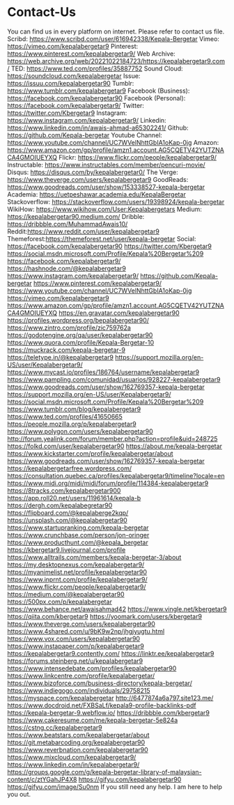 # Contact-Us
You can find us in every platform on internet. Please refer to contact us file.
Scribd: https://www.scribd.com/user/616942338/Kepala-Bergetar
Vimeo: https://vimeo.com/kepalabergetar9
Pinterest: https://www.pinterest.com/kepalabergetar9/
Web Archive: https://web.archive.org/web/20221022184723/https://kepalabergetar9.com/
TED: https://www.ted.com/profiles/35887752
Sound Cloud: https://soundcloud.com/kepalabergetar
Issue: https://issuu.com/kepalabergetar90
Tumblr: https://www.tumblr.com/kepalabergetar9
Facebook (Business): https://facebook.com/kepalabergetar90
Facebook (Personal): https://facebook.com/kepalabergetar9/
Twitter: https://twitter.com/Kbergetar9
Instagram: https://www.instagram.com/kepalabergetar9/
Linkedin: https://www.linkedin.com/in/awais-ahmad-a65302241/
Github: https://github.com/Kepala-bergetar
Youtube Channel: https://www.youtube.com/channel/UC7WVelNhttGbIA1oKap-0jg
Amazon: https://www.amazon.com/gp/profile/amzn1.account.AG5CQETV42YUTZNACA4GMOIUEYXQ
Flickr: https://www.flickr.com/people/kepalabergetar9/
Instructable: https://www.instructables.com/member/pencuri-movie/
Disqus: https://disqus.com/by/kepalabergetar0/
The Verge: https://www.theverge.com/users/kepalabergetar9
GoodReads: https://www.goodreads.com/user/show/153338527-kepala-bergetar
Academia: https://uetpeshawar.academia.edu/KepalaBergetar
Stackoverflow: https://stackoverflow.com/users/19398924/kepala-bergetar
WikiHow: https://www.wikihow.com/User:Kepalabergetars
Medium: https://kepalabergetar90.medium.com/
Dribble: https://dribbble.com/MuhammadAwais10/
Reddit:https://www.reddit.com/user/kepalabergetar9
Themeforest:https://themeforest.net/user/kepala-bergetar
Social: 
https://facebook.com/kepalabergetar90
https://twitter.com/Kbergetar9
https://social.msdn.microsoft.com/Profile/Kepala%20Bergetar%209
https://facebook.com/kepalabergetar9/
https://hashnode.com/@kepalabergetar9
https://www.instagram.com/kepalabergetar9/
https://github.com/Kepala-bergetar
https://www.pinterest.com/kepalabergetar9/
https://www.youtube.com/channel/UC7WVelNhttGbIA1oKap-0jg
https://vimeo.com/kepalabergetar9
https://www.amazon.com/gp/profile/amzn1.account.AG5CQETV42YUTZNACA4GMOIUEYXQ
https://en.gravatar.com/kepalabergetar90
https://profiles.wordpress.org/bepalabergetar90/
https://www.zintro.com/profile/zic759762a
https://godotengine.org/qa/user/kepalabergetar90
https://www.quora.com/profile/Kepala-Bergetar-10
https://muckrack.com/kepala-bergetar-9
https://teletype.in/@kepalabergetar9
https://support.mozilla.org/en-US/user/Kepalabergetar9/
https://www.mycast.io/profiles/186764/username/kepalabergetar9
https://www.pampling.com/comunidad/usuarios/928227-kepalabergetar9
https://www.goodreads.com/user/show/162769357-kepala-bergetar
https://support.mozilla.org/en-US/user/Kepalabergetar9/
https://social.msdn.microsoft.com/Profile/Kepala%20Bergetar%209
https://www.tumblr.com/blog/kepalabergetar9
https://www.ted.com/profiles/41650665
https://people.mozilla.org/p/kepalabergetar9
https://www.polygon.com/users/kepalabergetar90
http://forum.yealink.com/forum/member.php?action=profile&uid=248725
https://folkd.com/user/kepalabergetar90
https://about.me/kepala-bergetar
https://www.kickstarter.com/profile/kepalabergetar/about
https://www.goodreads.com/user/show/162769357-kepala-bergetar
https://kepalabergetarfree.wordpress.com/
https://consultation.quebec.ca/profiles/kepalabergetar9/timeline?locale=en
https://www.midi.org/midi/midi/forum/profile/114384-kepalabergetar9
https://8tracks.com/kepalabergetar900
https://app.roll20.net/users/11961614/kepala-b
https://dergh.com/kepalabegretar90
https://flipboard.com/@kepalaberge2kqp/
https://unsplash.com/@kepalabergetar90
https://www.startupranking.com/kepala-bergetar
https://www.crunchbase.com/person/jon-oringer
https://www.producthunt.com/@kepala_bergetar
https://kbergetar9.livejournal.com/profile
https://www.alltrails.com/members/kepala-bergetar-3/about
https://my.desktopnexus.com/kepalabergetar9/
https://myanimelist.net/profile/kepalabergetar90
https://www.inprnt.com/profile/kepalabergetar9/
https://www.flickr.com/people/kepalabergetar9/
https://medium.com/@kepalabergetar90
https://500px.com/p/kepalabergetar
https://www.behance.net/awaisahmad42
https://www.vingle.net/kbergetar9
https://qiita.com/kbergetar9
https://yoomark.com/users/kbergetar9
https://www.theverge.com/users/kepalabergetar90
https://www.4shared.com/u/9bK9w2np/jhgjyugtu.html
https://www.vox.com/users/kepalabergetar90
https://www.instapaper.com/p/kepalabergetar9
https://kepalabergetar9.contently.com/
https://linktr.ee/kepalabergetar9
https://forums.steinberg.net/u/kepalabergetar9
https://www.intensedebate.com/profiles/kepalabergetar90
https://www.linkcentre.com/profile/kepalabergetar/
https://www.bizoforce.com/business-directory/kepala-bergetar/
https://www.indiegogo.com/individuals/29758215
https://myspace.com/kepalabergetar
http://6477874a6a797.site123.me/
https://www.docdroid.net/FXBSaLf/kepala9-profile-backlinks-pdf
https://kepala-bergetar-9.webflow.io/
https://dribbble.com/kbergetar9
https://www.cakeresume.com/me/kepala-bergetar-5e824a
https://cstng.cc/kepalabergetar9
https://www.beatstars.com/kepalabergetar/about
https://git.metabarcoding.org/kepalabergetar90
https://www.reverbnation.com/kepalabergetar90
https://www.mixcloud.com/kepalabergetar9/
https://www.linkedin.com/in/kepalabergetar9/
https://groups.google.com/g/kepala-bergetar-library-of-malaysian-content/c/ztYGahJP4X8
https://gifyu.com/kepalabergetar90
https://gifyu.com/image/Su0nm
If you still need any help. I am here to help you out.
